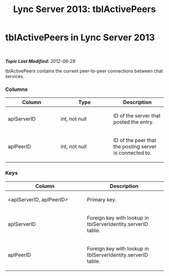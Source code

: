 ﻿---
title: 'Lync Server 2013: tblActivePeers'
TOCTitle: tblActivePeers
ms:assetid: b50c3f4a-bab6-4cb9-b40e-016cf1a9c607
ms:mtpsurl: https://technet.microsoft.com/en-us/library/Gg615030(v=OCS.15)
ms:contentKeyID: 48185176
ms.date: 07/23/2014
mtps_version: v=OCS.15
---

<div data-xmlns="http://www.w3.org/1999/xhtml">

<div class="topic" data-xmlns="http://www.w3.org/1999/xhtml" data-msxsl="urn:schemas-microsoft-com:xslt" data-cs="http://msdn.microsoft.com/en-us/">

<div data-asp="http://msdn2.microsoft.com/asp">

# tblActivePeers in Lync Server 2013

</div>

<div id="mainSection">

<div id="mainBody">

<span> </span>

_**Topic Last Modified:** 2012-06-29_

tblActivePeers contains the current peer-to-peer connections between chat services.

### Columns

<table>
<colgroup>
<col style="width: 33%" />
<col style="width: 33%" />
<col style="width: 33%" />
</colgroup>
<thead>
<tr class="header">
<th>Column</th>
<th>Type</th>
<th>Description</th>
</tr>
</thead>
<tbody>
<tr class="odd">
<td><p>aplServerID</p></td>
<td><p>int, not null</p></td>
<td><p>ID of the server that posted the entry.</p></td>
</tr>
<tr class="even">
<td><p>aplPeerID</p></td>
<td><p>int, not null</p></td>
<td><p>ID of the peer that the posting server is connected to.</p></td>
</tr>
</tbody>
</table>


### Keys

<table>
<colgroup>
<col style="width: 50%" />
<col style="width: 50%" />
</colgroup>
<thead>
<tr class="header">
<th>Column</th>
<th>Description</th>
</tr>
</thead>
<tbody>
<tr class="odd">
<td><p>&lt;aplServerID, aplPeerID&gt;</p></td>
<td><p>Primary key.</p></td>
</tr>
<tr class="even">
<td><p>aplServerID</p></td>
<td><p>Foreign key with lookup in tblServerIdentity.serverID table.</p></td>
</tr>
<tr class="odd">
<td><p>aplPeerID</p></td>
<td><p>Foreign key with lookup in tblServerIdentity.serverID table.</p></td>
</tr>
</tbody>
</table>


</div>

<span> </span>

</div>

</div>

</div>

